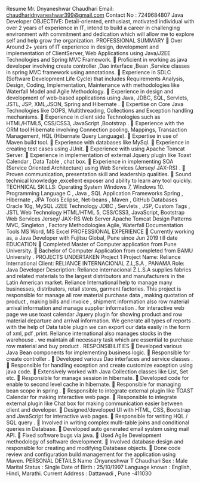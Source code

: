 Resume
Mr. Dnyaneshwar Chaudhari
Email: chaudharidnyaneshwar399@gmail.com
Contact No : 7249684807
Java Developer
OBJECTIVE:
Detail-oriented, enthusiast, motivated individual with over 2 years of experience in IT, intend to build
a career in challenging environment with commitment and dedication which will allow me to explore
self and help grow the organization.
PROFESSIONAL SUMMARY
 Over Around 2+ years of IT experience in design, development and implementation of ClientServer, Web Applications using Java/J2EE Technologies and Spring MVC Framework.
 Proficient in working as java developer involving create controller ,Dao interface ,Bean
,Service classes in spring MVC framework using annotations.
 Experience in SDLC (Software Development Life Cycle) that includes Requirements Analysis,
Design, Coding, Implementation, Maintenance with methodologies like Waterfall Model and
Agile Methodology.
 Experience in design and development of web-based applications using Java, JDBC, SQL,
Servlets, JSTL, JSP, XML,JSON, Spring and Hibernate .
 Expertise on Core Java Technologies like OOPS, Multithreading, Collections and Exception
handling mechanisms.
 Experience in client side Technologies such as HTML/HTML5, CSS/CSS3, JavaScript
,Bootstrap .
 Experience with the ORM tool Hibernate involving Connection pooling, Mappings, Transaction
Management, HQL (Hibernate Query Language).
 Expertise in use of Maven build tool.
 Experience with databases like MySql.
 Experience in creating test cases using JUnit.
 Experience with using Apache Tomcat Server.
 Experience in implementation of external Jquery plugin like Toast Calendar , Data Table ,
chat box.
 Experience in implementing SOA (Service Oriented Architecture) using Web Services (Jersey/
JAX-RS) .
 Proven communication, presentation skill and leadership qualities.
 Sound technical knowledge ,excellent exposer and ability to learn any tool quickly.
TECHNICAL SKILLS:
Operating System Windows 7, Windows 10.
Programming Language C , Java , SQL
Application Frameworks Spring , Hibernate , JPA
Tools Eclipse, Net-beans , Maven , GitHub
Databases Oracle 10g, MySQL
J2EE Technology JDBC , Servlets , JSP, Custom Tags , JSTL
Web Technology HTML/HTML 5, CSS/CSS3, JavaScript,
Bootstrap
Web Services Jersey/ JAX-RS
Web Server Apache Tomcat
Design Patterns MVC, Singleton , Factory
Methodologies Agile, Waterfall
Documentation Tools MS Word, MS Excel
PROFESSIONAL EXPERIENCE
 Currently working as, a Java Developer with Fujitsu Global, Pune since Jun 2019 till date
EDUCATION
 Completed Master of Computer application from Pune University.
 Bachelor of Computer Application from completed from BAMU University .
PROJECTS UNDERTAKEN
Project 1
Project Name: Reliance International
Client: RELIANCE INTERNACIONAL Z.L,S.A , PANAMA
Role: Java Developer
Description:
Reliance internacional Z.L.S.A supplies fabrics and related materials to the largest distributors and
manufacturers in the Latin American market. Reliance International help to manage many businesses,
distributors, retail stores, garment factories. This project is responsible for manage all row material
purchase data , making quotation of product , making bills and invoice , shipment information also
row material arrival information and manage supplier information . for interactive web page we use
toast calendar Jquery plugin for showing product and row material departure and arrival
information. We generate all types of reports . with the help of Data table plugin we can export our
data easily in the form of xml, pdf ,print. Reliance international also manages stocks in the warehouse .
we maintain all necessary task which are essential to purchase row material and buy product .
RESPONSIBILITIES
 Developed various Java Bean components for implementing business logic.
 Responsible for create controller .
 Developed various Dao interfaces and service classes .
 Responsible for handling exception and create customize exception using java code.
 Extensively worked with Java Collection classes like List, Set etc.
 Responsible for manage session in hibernate.
 Developed code for enable to second level cache in hibernate.
 Responsible for managing bean scope in spring .
 Responsible to integrate external plugin like TOAST Calendar for making interactive web page.
 Responsible to integrate external plugin like Chat box for making communication easier
between client and developer.
 Designed/developed UI with HTML, CSS, Bootstrap and JavaScript for interactive web pages.
 Responsible for writing HQL / SQL query .
 Involved in writing complex multi-table joins and conditional queries in Database.
 Developed auto generated email system using mail API.
 Fixed software bugs via java.
 Used Agile Development methodology of software development.
 Involved database design and responsible for creating and modifying Database objects.
 Done code review and configuration build management for the application using Maven.
PERSONAL DETAILS
Name :Dnyaneshwar T Chaudhari
Sex : Male
Marital Status : Single
Date of Birth : 25/10/1997
Language known : English, Hindi, Marathi.
Current Address : Dattawadi , Pune -411030
